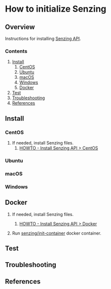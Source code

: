 # How to initialize Senzing

## Overview

Instructions for installing [Senzing API](../WHATIS/senzing-api.md).

### Contents

1. [Install](#install)
    1. [CentOS](#centos)
    1. [Ubuntu](#ubuntu)
    1. [macOS](#macos)
    1. [Windows](#windows)
    1. [Docker](#docker)
1. [Test](#test)
1. [Troubleshooting](#troubleshooting)
1. [References](#references)

## Install

### CentOS

1. If needed, install Senzing files.
    1. [HOWTO - Install Senzing API > CentOS](https://github.com/Senzing/knowledge-base/blob/master/HOWTO/install-senzing-api.md#centos)

### Ubuntu

### macOS

### Windows

## Docker

1. If needed, install Senzing files.
    1. [HOWTO - Install Senzing API > Docker](https://github.com/Senzing/knowledge-base/blob/master/HOWTO/install-senzing-api.md#docker)

1. Run [senzing/init-container](https://github.com/Senzing/docker-init-container) docker container.

## Test

## Troubleshooting

## References
